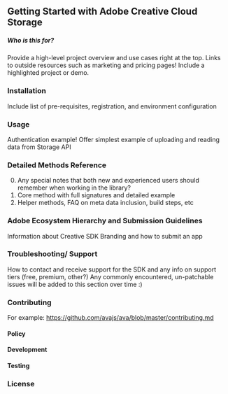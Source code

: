## Getting Started with Adobe Creative Cloud Storage

##### *Who is this for?*

Provide a high-level project overview and use cases right at the top.
Links to outside resources such as marketing and pricing pages!
Include a highlighted project or demo.

### Installation

Include list of pre-requisites, registration, and environment configuration

### Usage

Authentication example!
Offer simplest example of uploading and reading data from Storage API

### Detailed Methods Reference

0. Any special notes that both new and experienced users should remember when working in the library?
1. Core method with full signatures and detailed example
2. Helper methods, FAQ on meta data inclusion, build steps, etc

### Adobe Ecosystem Hierarchy and Submission Guidelines

Information about Creative SDK Branding and how to submit an app

### Troubleshooting/ Support

How to contact and receive support for the SDK and any info on support tiers (free, premium, other?)
Any commonly encountered, un-patchable issues will be added to this section over time :)

### Contributing

For example: https://github.com/avajs/ava/blob/master/contributing.md

#### Policy

#### Development

#### Testing

### License
